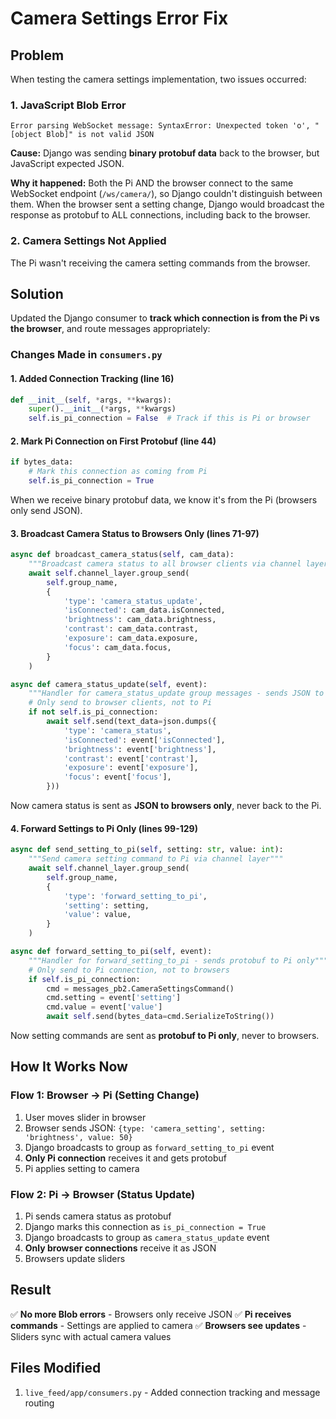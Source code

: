 # Camera Settings Error Fix

## Problem

When testing the camera settings implementation, two issues occurred:

### 1. JavaScript Blob Error
```
Error parsing WebSocket message: SyntaxError: Unexpected token 'o', "[object Blob]" is not valid JSON
```

**Cause:** Django was sending **binary protobuf data** back to the browser, but JavaScript expected JSON.

**Why it happened:** Both the Pi AND the browser connect to the same WebSocket endpoint (`/ws/camera/`), so Django couldn't distinguish between them. When the browser sent a setting change, Django would broadcast the response as protobuf to ALL connections, including back to the browser.

### 2. Camera Settings Not Applied
The Pi wasn't receiving the camera setting commands from the browser.

## Solution

Updated the Django consumer to **track which connection is from the Pi vs the browser**, and route messages appropriately:

### Changes Made in `consumers.py`

#### 1. Added Connection Tracking (line 16)
```python
def __init__(self, *args, **kwargs):
    super().__init__(*args, **kwargs)
    self.is_pi_connection = False  # Track if this is Pi or browser
```

#### 2. Mark Pi Connection on First Protobuf (line 44)
```python
if bytes_data:
    # Mark this connection as coming from Pi
    self.is_pi_connection = True
```

When we receive binary protobuf data, we know it's from the Pi (browsers only send JSON).

#### 3. Broadcast Camera Status to Browsers Only (lines 71-97)
```python
async def broadcast_camera_status(self, cam_data):
    """Broadcast camera status to all browser clients via channel layer"""
    await self.channel_layer.group_send(
        self.group_name,
        {
            'type': 'camera_status_update',
            'isConnected': cam_data.isConnected,
            'brightness': cam_data.brightness,
            'contrast': cam_data.contrast,
            'exposure': cam_data.exposure,
            'focus': cam_data.focus,
        }
    )

async def camera_status_update(self, event):
    """Handler for camera_status_update group messages - sends JSON to browser"""
    # Only send to browser clients, not to Pi
    if not self.is_pi_connection:
        await self.send(text_data=json.dumps({
            'type': 'camera_status',
            'isConnected': event['isConnected'],
            'brightness': event['brightness'],
            'contrast': event['contrast'],
            'exposure': event['exposure'],
            'focus': event['focus'],
        }))
```

Now camera status is sent as **JSON to browsers only**, never back to the Pi.

#### 4. Forward Settings to Pi Only (lines 99-129)
```python
async def send_setting_to_pi(self, setting: str, value: int):
    """Send camera setting command to Pi via channel layer"""
    await self.channel_layer.group_send(
        self.group_name,
        {
            'type': 'forward_setting_to_pi',
            'setting': setting,
            'value': value,
        }
    )

async def forward_setting_to_pi(self, event):
    """Handler for forward_setting_to_pi - sends protobuf to Pi only"""
    # Only send to Pi connection, not to browsers
    if self.is_pi_connection:
        cmd = messages_pb2.CameraSettingsCommand()
        cmd.setting = event['setting']
        cmd.value = event['value']
        await self.send(bytes_data=cmd.SerializeToString())
```

Now setting commands are sent as **protobuf to Pi only**, never to browsers.

## How It Works Now

### Flow 1: Browser → Pi (Setting Change)
1. User moves slider in browser
2. Browser sends JSON: `{type: 'camera_setting', setting: 'brightness', value: 50}`
3. Django broadcasts to group as `forward_setting_to_pi` event
4. **Only Pi connection** receives it and gets protobuf
5. Pi applies setting to camera

### Flow 2: Pi → Browser (Status Update)
1. Pi sends camera status as protobuf
2. Django marks this connection as `is_pi_connection = True`
3. Django broadcasts to group as `camera_status_update` event
4. **Only browser connections** receive it as JSON
5. Browsers update sliders

## Result

✅ **No more Blob errors** - Browsers only receive JSON
✅ **Pi receives commands** - Settings are applied to camera
✅ **Browsers see updates** - Sliders sync with actual camera values

## Files Modified

1. `live_feed/app/consumers.py` - Added connection tracking and message routing
